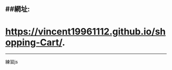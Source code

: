 ##網址:
-------------------------------------------------
# https://vincent19961112.github.io/shopping-Cart/.
-------------------------------------------------
  練習js
